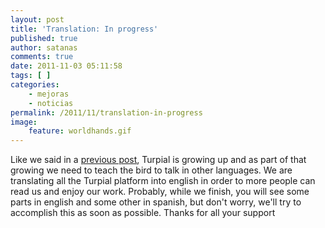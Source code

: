 ```yaml
---
layout: post
title: 'Translation: In progress'
published: true
author: satanas
comments: true
date: 2011-11-03 05:11:58
tags: [ ]
categories:
    - mejoras
    - noticias
permalink: /2011/11/translation-in-progress
image:
    feature: worldhands.gif
---
```

[][1]

  
Like we said in a [previous post][2], Turpial is growing up and as part of that growing we need to teach the bird to talk in other languages. We are translating all the Turpial platform into english in order to more people can read us and enjoy our work. Probably, while we finish, you will see some parts in english and some other in spanish, but don't worry, we'll try to accomplish this as soon as possible. Thanks for all your support

 [1]: http://turpial.org.ve/wp-content/uploads/2011/11/worldhands1.gif
 [2]: http://turpial.org.ve/2011/10/hello-world/